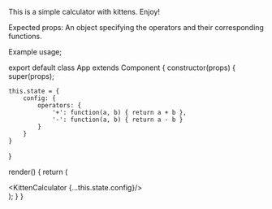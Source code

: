
This is a simple calculator with kittens. Enjoy!

Expected props: An object specifying the operators and their corresponding functions.

Example usage;

export default class App extends Component {
  constructor(props) {
    super(props);

    this.state = {
        config: {
            operators: {
                '+': function(a, b) { return a + b },
                '-': function(a, b) { return a - b }
            }
        }
    }
  }

  render() {
    return (
      <div>
        <KittenCalculator {...this.state.config}/>
      </div>
    );
  }
}
